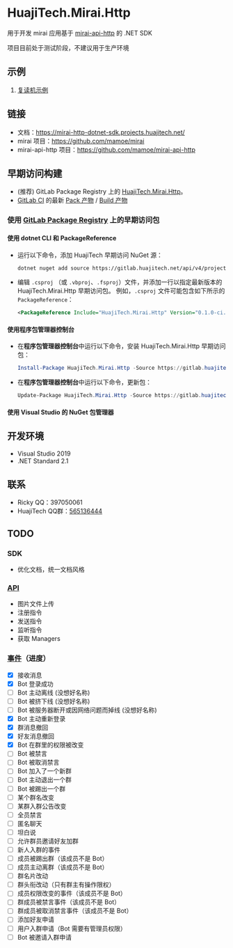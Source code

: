 # HuajiTech.Mirai.Http

用于开发 mirai 应用基于 [mirai-api-http](https://github.com/project-mirai/mirai-api-http) 的 .NET SDK

项目目前处于测试阶段，不建议用于生产环境

## 示例

1. [复读机示例](http://gitlab.huajitech.net/huajitech/mirai-http-dotnet-sdk/snippets/2)

## 链接

- 文档：https://mirai-http-dotnet-sdk.projects.huajitech.net/
- mirai 项目：https://github.com/mamoe/mirai
- mirai-api-http 项目：https://github.com/mamoe/mirai-api-http

## 早期访问构建

- (推荐) GitLab Package Registry 上的 [HuajiTech.Mirai.Http](https://gitlab.huajitech.net/huajitech/mirai-http-dotnet-sdk/-/packages)。
- [GitLab CI](https://gitlab.huajitech.net/huajitech/mirai-http-dotnet-sdk/-/pipelines) 的最新 [Pack 产物](https://gitlab.huajitech.net/huajitech/mirai-http-dotnet-sdk/-/jobs/artifacts/master/download?job=pack) / [Build 产物](https://gitlab.huajitech.net/huajitech/mirai-http-dotnet-sdk/-/jobs/artifacts/master/download?job=build)

### 使用 [GitLab Package Registry](https://gitlab.huajitech.net/huajitech/mirai-http-dotnet-sdk/-/packages) 上的早期访问包

#### 使用 dotnet CLI 和 PackageReference

- 运行以下命令，添加 HuajiTech 早期访问 NuGet 源：

  ```bash
  dotnet nuget add source https://gitlab.huajitech.net/api/v4/projects/18/packages/nuget/index.json --name huajitech-early-access
  ```

- 编辑 `.csproj` （或 `.vbproj`、`.fsproj`）文件，并添加一行以指定最新版本的 HuajiTech.Mirai.Http 早期访问包。
  例如，`.csproj` 文件可能包含如下所示的 `PackageReference`：

  ```xml
  <PackageReference Include="HuajiTech.Mirai.Http" Version="0.1.0-ci.233" />
  ```

#### 使用程序包管理器控制台

- 在**程序包管理器控制台**中运行以下命令，安装 HuajiTech.Mirai.Http 早期访问包：

  ```powershell
  Install-Package HuajiTech.Mirai.Http -Source https://gitlab.huajitech.net/api/v4/projects/18/packages/nuget/index.json
  ```

- 在**程序包管理器控制台**中运行以下命令，更新包：

  ```powershell
  Update-Package HuajiTech.Mirai.Http -Source https://gitlab.huajitech.net/api/v4/projects/18/packages/nuget/index.json
  ```


#### 使用 Visual Studio 的 NuGet 包管理器

## 开发环境

- Visual Studio 2019
- .NET Standard 2.1

## 联系

- Ricky QQ：397050061
- HuajiTech QQ群：[565136444](https://jq.qq.com/?_wv=1027&k=UNTnWwHd)

## TODO

### SDK

- 优化文档，统一文档风格

### [API](https://github.com/project-mirai/mirai-api-http/blob/master/docs/API.md)

- 图片文件上传
- 注册指令
- 发送指令
- 监听指令
- 获取 Managers

### [事件](https://github.com/project-mirai/mirai-api-http/blob/master/docs/EventType.md)（进度）
- [x] 接收消息
- [x] Bot 登录成功
- [ ] Bot 主动离线 (没想好名称)
- [ ] Bot 被挤下线 (没想好名称)
- [ ] Bot 被服务器断开或因网络问题而掉线 (没想好名称)
- [x] Bot 主动重新登录
- [x] 群消息撤回
- [x] 好友消息撤回
- [x] Bot 在群里的权限被改变
- [ ] Bot 被禁言
- [ ] Bot 被取消禁言
- [ ] Bot 加入了一个新群
- [ ] Bot 主动退出一个群
- [ ] Bot 被踢出一个群
- [ ] 某个群名改变
- [ ] 某群入群公告改变
- [ ] 全员禁言
- [ ] 匿名聊天
- [ ] 坦白说
- [ ] 允许群员邀请好友加群
- [ ] 新人入群的事件
- [ ] 成员被踢出群（该成员不是 Bot）
- [ ] 成员主动离群（该成员不是 Bot）
- [ ] 群名片改动
- [ ] 群头衔改动（只有群主有操作限权）
- [ ] 成员权限改变的事件（该成员不是 Bot）
- [ ] 群成员被禁言事件（该成员不是 Bot）
- [ ] 群成员被取消禁言事件（该成员不是 Bot）
- [ ] 添加好友申请
- [ ] 用户入群申请（Bot 需要有管理员权限）
- [ ] Bot 被邀请入群申请
